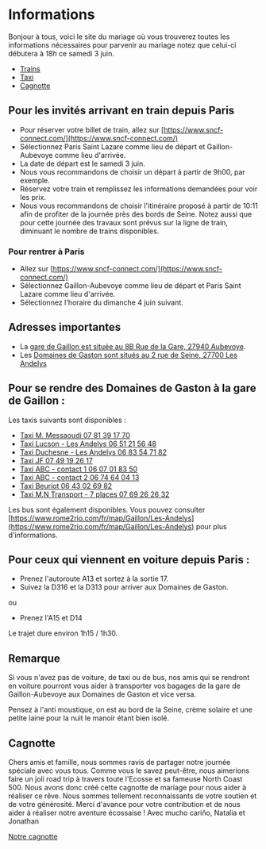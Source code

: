 # Informations

Bonjour à tous, voici le site du mariage où vous trouverez toutes les informations nécessaires pour parvenir au mariage notez que celui-ci débutera à *18h* ce samedi 3 juin.

- [Trains](#pour-les-invités-arrivant-en-train-depuis-paris)
- [Taxi](#pour-se-rendre-des-domaines-de-gaston-à-la-gare-de-gaillon-)
- [Cagnotte](#cagnotte)

## Pour les invités arrivant en train depuis Paris

- Pour réserver votre billet de train, allez sur [https://www.sncf-connect.com/](https://www.sncf-connect.com/)
- Sélectionnez Paris Saint Lazare comme lieu de départ et Gaillon-Aubevoye comme lieu d'arrivée.
- La date de départ est le samedi 3 juin.
- Nous vous recommandons de choisir un départ à partir de 9h00, par exemple.
- Réservez votre train et remplissez les informations demandées pour voir les prix.
- Nous vous recommandons de choisir l'itinéraire proposé à partir de 10:11 afin de profiter de la journée près des bords de Seine. Notez aussi que pour cette journée des travaux sont prévus sur la ligne de train, diminuant le nombre de trains disponibles.

### Pour rentrer à Paris

 - Allez sur [https://www.sncf-connect.com/](https://www.sncf-connect.com/)
 - Sélectionnez Gaillon-Aubevoye comme lieu de départ et Paris Saint Lazare comme lieu d'arrivée.
 - Sélectionnez l'horaire du dimanche 4 juin suivant.

## Adresses importantes 

- La [gare de Gaillon est située au 8B Rue de la Gare, 27940 Aubevoye](https://goo.gl/maps/HTQBTJ9RZEU18tQQ8).
- Les [Domaines de Gaston sont situés au 2 rue de Seine, 27700 Les Andelys](https://goo.gl/maps/CsotP5M61S6ssrcR7)

## Pour se rendre des Domaines de Gaston à la gare de Gaillon :

Les taxis suivants sont disponibles : 

- [Taxi M. Messaoudi 07 81 39 17 70](tel:0781391770)  
- [Taxi Lucson - Les Andelys 06 51 21 56 48](tel:0651215648)  
- [Taxi Duchesne - Les Andelys 06 83 54 71 82](tel:0683547182)  
- [Taxi JF 07 49 19 26 17](tel:0749192617)  
- [Taxi ABC - contact 1 06 07 01 83 50](tel:0607018350)  
- [Taxi ABC - contact 2 06 74 64 04 13](tel:0674640413)  
- [Taxi Beuriot 06 43 02 69 82](tel:0643026982)  
- [Taxi M.N Transport - 7 places 07 69 26 26 32](tel:0769262632)

Les bus sont également disponibles. Vous pouvez consulter [https://www.rome2rio.com/fr/map/Gaillon/Les-Andelys](https://www.rome2rio.com/fr/map/Gaillon/Les-Andelys) pour plus d'informations.

## Pour ceux qui viennent en voiture depuis Paris :

- Prenez l'autoroute A13 et sortez à la sortie 17.
- Suivez la D316 et la D313 pour arriver aux Domaines de Gaston.

ou 
- Prenez l'A15 et D14

Le trajet dure environ 1h15 / 1h30.

## Remarque

Si vous n'avez pas de voiture, de taxi ou de bus, nos amis qui se rendront en voiture pourront vous aider à transporter vos bagages de la gare de Gaillon-Aubevoye aux Domaines de Gaston et vice versa. 

Pensez à l'anti moustique, on est au bord de la Seine, crème solaire et une petite laine pour la nuit le manoir étant bien isolé. 

## Cagnotte 

Chers amis et famille, nous sommes ravis de partager notre journée spéciale avec vous tous. Comme vous le savez peut-être, nous aimerions faire un joli road trip à travers toute l'Ecosse et sa fameuse North Coast 500. Nous avons donc créé cette cagnotte de mariage pour nous aider à réaliser ce rêve. Nous sommes tellement reconnaissants de votre soutien et de votre générosité. Merci d'avance pour votre contribution et de nous aider à réaliser notre aventure écossaise !
Avec mucho cariño, Natalia et Jonathan

[Notre cagnotte](https://www.lepotcommun.fr/pot/czbn61c4)
